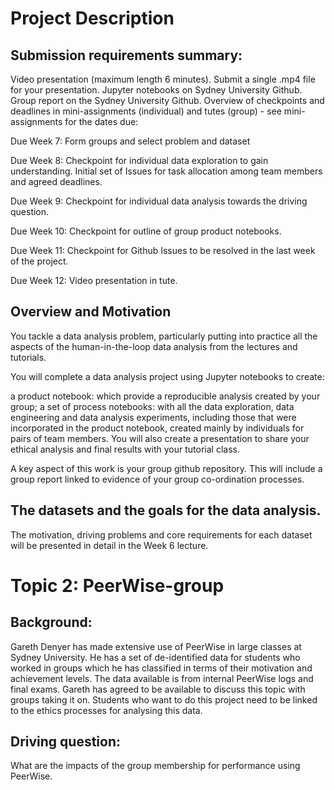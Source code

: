 # Project Description

## Submission requirements summary:

Video presentation (maximum length 6 minutes).
Submit a single .mp4 file for your presentation.
Jupyter notebooks on Sydney University Github.
Group report on the Sydney University Github.
Overview of checkpoints and deadlines in mini-assignments (individual) and tutes (group) - see mini-assignments for the dates due:

Due Week 7:  Form groups and select problem and dataset

Due Week 8:  Checkpoint for individual data exploration to gain understanding.  Initial set of Issues for task allocation among team members and agreed deadlines.

Due Week 9:  Checkpoint for individual data analysis towards the driving question.

Due Week 10:  Checkpoint for outline of group product notebooks. 

Due Week 11:  Checkpoint for Github Issues to be resolved in the last week of the project.

Due Week 12:  Video presentation in tute.


## Overview and Motivation

You tackle a data analysis problem, particularly putting into practice all the aspects of the human-in-the-loop data analysis from the lectures and tutorials.

You will complete a data analysis project using Jupyter notebooks to create:

a product notebook: which provide a reproducible analysis created by your group;
a set of process notebooks: with all the data exploration, data engineering and data analysis experiments, including those that were incorporated in the product notebook, created mainly by individuals for pairs of team members.
You will also create a presentation to share your  ethical analysis and final results with your tutorial class. 

A key aspect of this work is your group github repository. This will include a group report linked to evidence of your group co-ordination processes.

## The datasets and the goals for the data analysis.

The motivation, driving problems and core requirements for each dataset will be presented in detail in the Week 6 lecture.

# Topic 2: PeerWise-group 

## Background: 
Gareth Denyer has made extensive use of PeerWise in large classes at Sydney University. He has a set of de-identified data for students who worked in groups which he has classified in terms of their motivation and achievement levels. The data available is from internal PeerWise logs and final exams. Gareth has agreed to be available to discuss this topic with groups taking it on. Students who want to do this project need to be linked to the ethics processes for analysing this data.

## Driving question:
What are the impacts of the group membership for performance using PeerWise.